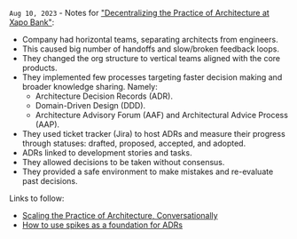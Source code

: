 `Aug 10, 2023` - Notes for ["Decentralizing the Practice of Architecture at Xapo Bank"](https://martinfowler.com/articles/xapo-architecture-experience.html):
- Company had horizontal teams, separating architects from engineers.
- This caused big number of handoffs and slow/broken feedback loops.
- They changed the org structure to vertical teams aligned with the core products.
- They implemented few processes targeting faster decision making and broader knowledge sharing.  Namely: 
    - Architecture Decision Records (ADR).
    - Domain-Driven Design (DDD).
    - Architecture Advisory Forum (AAF) and Architectural Advice Process (AAP).
- They used ticket tracker (Jira) to host ADRs and measure their progress through statuses: drafted, proposed, accepted, and adopted.
- ADRs linked to development stories and tasks.
- They allowed decisions to be taken without consensus.
- They provided a safe environment to make mistakes and re-evaluate past decisions.

Links to follow:
- [Scaling the Practice of Architecture, Conversationally](https://martinfowler.com/articles/scaling-architecture-conversationally.html)
- [How to use spikes as a foundation for ADRs](https://medium.com/@cat-mo/how-to-use-spikes-as-a-foundation-for-adrs-92bc1617617b)
